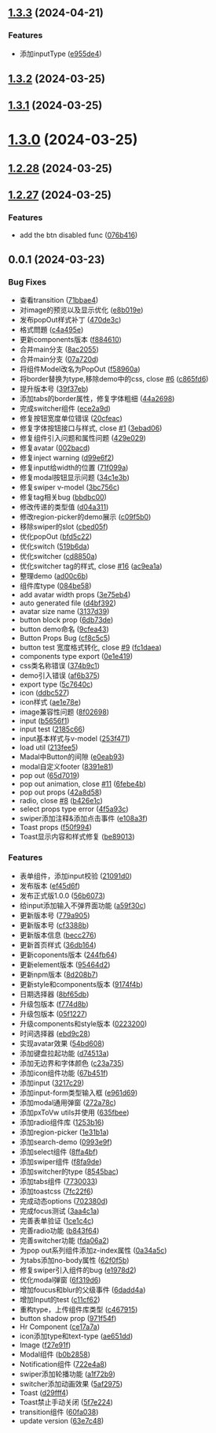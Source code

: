 

## [1.3.3](https://github.com/FDU-Family/dada-element/compare/v1.3.2...v1.3.3) (2024-04-21)


### Features

* 添加inputType ([e955de4](https://github.com/FDU-Family/dada-element/commit/e955de4d8cd5e568ded3a5a4c3f43a8e91d2c034))

## [1.3.2](https://github.com/FDU-Family/dada-element/compare/v1.3.1...v1.3.2) (2024-03-25)

## [1.3.1](https://github.com/FDU-Family/dada-element/compare/v1.3.0...v1.3.1) (2024-03-25)

# [1.3.0](https://github.com/FDU-Family/dada-element/compare/v1.2.28...v1.3.0) (2024-03-25)

## [1.2.28](https://github.com/FDU-Family/dada-element/compare/v1.2.27...v1.2.28) (2024-03-25)

## [1.2.27](https://github.com/FDU-Family/dada-element/compare/v1.2.26...v1.2.27) (2024-03-25)


### Features

* add the btn disabled func ([076b416](https://github.com/FDU-Family/dada-element/commit/076b416fde92fc64c01400133992c2bc823a65e8))

## 0.0.1 (2024-03-23)


### Bug Fixes

* 查看transition ([71bbae4](https://github.com/FDU-Family/dada-element/commit/71bbae4adac481296249d080ff929fc753184310))
* 对image的预览以及显示优化 ([e8b019e](https://github.com/FDU-Family/dada-element/commit/e8b019e1770592e9944d84606f6da56acef7daa1))
* 发布popOut样式补丁 ([470de3c](https://github.com/FDU-Family/dada-element/commit/470de3cfb2705e88acfed468cd89585050569f80))
* 格式問題 ([c4a495e](https://github.com/FDU-Family/dada-element/commit/c4a495e66646e8ca3f6478a56176210f20dd2e3d))
* 更新components版本 ([f884610](https://github.com/FDU-Family/dada-element/commit/f884610ca8dc008150c292b6ce4f62441d453263))
* 合并main分支 ([8ac2055](https://github.com/FDU-Family/dada-element/commit/8ac20558601aa54880f5a98d62cca3030b06e0f8))
* 合并main分支 ([07a720d](https://github.com/FDU-Family/dada-element/commit/07a720d1fa3ec3ecab632525b425d5dd35415838))
* 将组件Model改名为PopOut ([f58960a](https://github.com/FDU-Family/dada-element/commit/f58960a2ba4481db29d318627bf43479861a54aa))
* 将border替换为type,移除demo中的css, close [#6](https://github.com/FDU-Family/dada-element/issues/6) ([c865fd6](https://github.com/FDU-Family/dada-element/commit/c865fd620fa73c08e8a879280b901094476ee607))
* 提升版本号 ([39f37eb](https://github.com/FDU-Family/dada-element/commit/39f37eb559ca8219a134906d43d5f04bb94cf8fb))
* 添加tabs的border属性，修复字体粗细 ([44a2698](https://github.com/FDU-Family/dada-element/commit/44a26984103e8b3c41f5763218117160c9f29161))
* 完成switcher组件 ([ece2a9d](https://github.com/FDU-Family/dada-element/commit/ece2a9d5215a3a60a85e4f9bc0aa6fc6eb1b3d60))
* 修复按钮宽度单位错误 ([20cfeac](https://github.com/FDU-Family/dada-element/commit/20cfeac3108cf83103c1592922874e1196cafbfd))
* 修复字体按钮接口与样式, close [#1](https://github.com/FDU-Family/dada-element/issues/1) ([3ebad06](https://github.com/FDU-Family/dada-element/commit/3ebad06a23c8f2c3ab930f452a47386c2721c630))
* 修复组件引入问题和属性问题 ([429e029](https://github.com/FDU-Family/dada-element/commit/429e029d5dbc639cb7c95aed37c087b8e238d739))
* 修复avatar ([002bacd](https://github.com/FDU-Family/dada-element/commit/002bacd8fd8ab85f865ef8076e716a0dbbbcd028))
* 修复inject warning ([d99e6f2](https://github.com/FDU-Family/dada-element/commit/d99e6f242a202a6f665dbea328632d44178847eb))
* 修复input给width的位置 ([71f099a](https://github.com/FDU-Family/dada-element/commit/71f099afd8953e7be2869253815157b2fe114808))
* 修复modal按钮显示问题 ([34c1e3b](https://github.com/FDU-Family/dada-element/commit/34c1e3b123e82d607aef5d26df17636f30c75309))
* 修复swiper v-model ([3bc756c](https://github.com/FDU-Family/dada-element/commit/3bc756cab38e54aa3abe80b30ea78a36603b4fca))
* 修复tag相关bug ([bbdbc00](https://github.com/FDU-Family/dada-element/commit/bbdbc00ff5e83ecacc5298690464b790884e1a7c))
* 修改传递的类型值 ([d04a311](https://github.com/FDU-Family/dada-element/commit/d04a311f280f339a544a9d50f7a20463773bf825))
* 修改region-picker的demo展示 ([c09f5b0](https://github.com/FDU-Family/dada-element/commit/c09f5b02a6a8dd5aaab9ea84af669affc5fe6662))
* 移除swiper的slot ([cbed05f](https://github.com/FDU-Family/dada-element/commit/cbed05f86cc04f691345466cc263dee2975491c5))
* 优化popOut ([bfd5c22](https://github.com/FDU-Family/dada-element/commit/bfd5c22b580def96a92e8d5dbfde17b26018c765))
* 优化switch ([519b6da](https://github.com/FDU-Family/dada-element/commit/519b6dae4eaa7c843963a23794525f1fbcc9fc57))
* 优化switcher ([cd8850a](https://github.com/FDU-Family/dada-element/commit/cd8850a238ae0ab074a4db7a4d06b5555a8e1297))
* 优化switcher tag的样式, close [#16](https://github.com/FDU-Family/dada-element/issues/16) ([ac9ea1a](https://github.com/FDU-Family/dada-element/commit/ac9ea1a2c19a566ca9d55a3061449b9a9719d5cd))
* 整理demo ([ad00c6b](https://github.com/FDU-Family/dada-element/commit/ad00c6b1d9f473f7d186fdc743dc9f99d3e9e33f))
* 组件库type ([084be58](https://github.com/FDU-Family/dada-element/commit/084be5855ae1c56cd7bee30894fb7a307dc56849))
* add avatar width props ([3e75eb4](https://github.com/FDU-Family/dada-element/commit/3e75eb4899c14f0e1c2a8e0ba87d2324eec19041))
* auto generated file ([d4bf392](https://github.com/FDU-Family/dada-element/commit/d4bf3928d4b187229655503268302699a7760933))
* avatar size name ([3137d39](https://github.com/FDU-Family/dada-element/commit/3137d39c466fa57b996ee98febabb7d6521be0fe))
* button block prop ([6db73de](https://github.com/FDU-Family/dada-element/commit/6db73dee3a2032d148e7523197f10639539432ed))
* button demo命名 ([9cfea43](https://github.com/FDU-Family/dada-element/commit/9cfea43d78889e572ffc46761f7cdd75ac475863))
* Button Props Bug ([cf8c5c5](https://github.com/FDU-Family/dada-element/commit/cf8c5c5a650a98e3e3f3ae3eed15cb19bf246cb7))
* button test 宽度格式转化, close [#9](https://github.com/FDU-Family/dada-element/issues/9) ([fc1daea](https://github.com/FDU-Family/dada-element/commit/fc1daea2afe2fa7e3f5dd8561dc8f504471b92e8))
* components type export ([0e1e419](https://github.com/FDU-Family/dada-element/commit/0e1e4198e044850e2331e6a3a5f3f6efcd7ae38b))
* css类名称错误 ([374b9c1](https://github.com/FDU-Family/dada-element/commit/374b9c1646d3a910bafc03064776853648ac97ae))
* demo引入错误 ([af6b375](https://github.com/FDU-Family/dada-element/commit/af6b3756751f446926473f7d916112c7e9f89c61))
* export type ([5c7640c](https://github.com/FDU-Family/dada-element/commit/5c7640c27f1c642b5967f59dad2acbb11b159ac4))
* icon ([ddbc527](https://github.com/FDU-Family/dada-element/commit/ddbc5270ff27f46559cd35b763f73bc51acc59f2))
* icon样式 ([ae1e78e](https://github.com/FDU-Family/dada-element/commit/ae1e78e87af9a31cc33487d2983741aa4ea5e0d5))
* image兼容性问题 ([8f02698](https://github.com/FDU-Family/dada-element/commit/8f02698184737085688ce5dc1bd162bf1102fda7))
* input ([b5656f1](https://github.com/FDU-Family/dada-element/commit/b5656f137bfd8222643bfb28f61cd8d487c45d04))
* input test ([2185c66](https://github.com/FDU-Family/dada-element/commit/2185c66ccadb45e9978d1d03e6ec3678cd106c54))
* input基本样式与v-model ([253f471](https://github.com/FDU-Family/dada-element/commit/253f47180a5bef0b02e80ca7e640d9f14b6c514f))
* load util ([213fee5](https://github.com/FDU-Family/dada-element/commit/213fee53a16c21bca9f6791fa942fd0299061671))
* Madal中Button的间隙 ([e0eab93](https://github.com/FDU-Family/dada-element/commit/e0eab933c951c7806b7fc6ae5826ec5f340d3a2a))
* modal自定义footer ([8391e81](https://github.com/FDU-Family/dada-element/commit/8391e8115034722b21038ff2487a61e2ee492b26))
* pop out ([65d7019](https://github.com/FDU-Family/dada-element/commit/65d70192fad8f13b2784cc439600839d528cd6df))
* pop out animation, close [#11](https://github.com/FDU-Family/dada-element/issues/11) ([6febe4b](https://github.com/FDU-Family/dada-element/commit/6febe4b8c211efb52dffdfad806d84c6882a8098))
* pop out props ([42a8d58](https://github.com/FDU-Family/dada-element/commit/42a8d588a6ecb95b0383182f0ac7450da7831515))
* radio, close [#8](https://github.com/FDU-Family/dada-element/issues/8) ([b426e1c](https://github.com/FDU-Family/dada-element/commit/b426e1cb697b6ee22eb9556434ca3c70707460b7))
* select props type error ([4f5a93c](https://github.com/FDU-Family/dada-element/commit/4f5a93cee793a851309f08a4d85ca808066c52f8))
* swiper添加注释&添加点击事件 ([e108a3f](https://github.com/FDU-Family/dada-element/commit/e108a3f197056222ec0727735677ded731f8ca4e))
* Toast props ([f50f994](https://github.com/FDU-Family/dada-element/commit/f50f994a7b5a29b7b6ec19412c811c1626b0af82))
* Toast显示内容和样式修复 ([be89013](https://github.com/FDU-Family/dada-element/commit/be890135a6a62506787e423f7c2b65e0bca36172))


### Features

* 表单组件，添加input校验 ([21091d0](https://github.com/FDU-Family/dada-element/commit/21091d035f835cce1a99f6e59aef078f46233428))
* 发布版本 ([ef45d6f](https://github.com/FDU-Family/dada-element/commit/ef45d6f404a803b0408b5304a4218cfc1db392dc))
* 发布正式版1.0.0 ([56b6073](https://github.com/FDU-Family/dada-element/commit/56b60737c2714d5b26a5e5fb4bf60c65246cf0aa))
* 给input添加输入不弹界面功能 ([a59f30c](https://github.com/FDU-Family/dada-element/commit/a59f30cccdf3ce6126af50fcf6e76390849634f4))
* 更新版本号 ([779a905](https://github.com/FDU-Family/dada-element/commit/779a9050c2c85a84202a73622744ee74ca9bf6a8))
* 更新版本号 ([cf3388b](https://github.com/FDU-Family/dada-element/commit/cf3388b95d1421e36d943417d6149180f2003f09))
* 更新版本信息 ([becc276](https://github.com/FDU-Family/dada-element/commit/becc276b53ba5caf1e69d4026915875180e58013))
* 更新首页样式 ([36db164](https://github.com/FDU-Family/dada-element/commit/36db16410f78a93b4c2b619d346d1574ec7c3a57))
* 更新coponents版本 ([244fb64](https://github.com/FDU-Family/dada-element/commit/244fb64525d47463ea53d4024d491513e2e4e573))
* 更新element版本 ([95464d2](https://github.com/FDU-Family/dada-element/commit/95464d2c771196b9e0ed750ca44d90772ee11bea))
* 更新npm版本 ([8d208b7](https://github.com/FDU-Family/dada-element/commit/8d208b70620f9b643e2f411d60d99b7287acb021))
* 更新style和components版本 ([9174f4b](https://github.com/FDU-Family/dada-element/commit/9174f4ba7df6a73e4bc3cb9da05396a479de20d7))
* 日期选择器 ([8bf65db](https://github.com/FDU-Family/dada-element/commit/8bf65db52b0067b1e9c64fac84c6dd989412a473))
* 升级包版本 ([f774d8b](https://github.com/FDU-Family/dada-element/commit/f774d8be7aed836409d92c104a50e40a864e58cf))
* 升级包版本 ([05f1227](https://github.com/FDU-Family/dada-element/commit/05f1227bb7c85d7449cc601a8c85a0dc2aad6175))
* 升级components和style版本 ([0223200](https://github.com/FDU-Family/dada-element/commit/022320030f060d18c0ac7d3abc6327669eae93ff))
* 时间选择器 ([ebd9c28](https://github.com/FDU-Family/dada-element/commit/ebd9c28bb7dfef8e1b0ffc7f836e8b9ed70bfd70))
* 实现avatar效果 ([54bd608](https://github.com/FDU-Family/dada-element/commit/54bd60864f7ee36898c0c344edb151365c363d52))
* 添加键盘拉起功能 ([d74513a](https://github.com/FDU-Family/dada-element/commit/d74513acaf2c6113f19dea1f786727df3fe0c975))
* 添加无边界和字体颜色 ([c23a735](https://github.com/FDU-Family/dada-element/commit/c23a735e6bed4a8de818d3bcd8cc984053df946b))
* 添加icon组件功能 ([67b451f](https://github.com/FDU-Family/dada-element/commit/67b451fd39f377276245c069f434c35918fc6845))
* 添加input ([3217c29](https://github.com/FDU-Family/dada-element/commit/3217c29da1e5a78c2e449a7c0f4eec97370f8ba8))
* 添加input-form类型输入框 ([e961d69](https://github.com/FDU-Family/dada-element/commit/e961d69382bba20cc9862e92c0f3b7be9a97392e))
* 添加modal通用弹窗 ([272a78c](https://github.com/FDU-Family/dada-element/commit/272a78c9d713a7fc4096dc804b40cce309519d80))
* 添加pxToVw utils并使用 ([635fbee](https://github.com/FDU-Family/dada-element/commit/635fbee841bed1c9a472a42a6b54efa36b0f0114))
* 添加radio组件库 ([1253b16](https://github.com/FDU-Family/dada-element/commit/1253b16a7195c38ed1766bcfcb4a593ae15e719d))
* 添加region-picker ([1e31b1a](https://github.com/FDU-Family/dada-element/commit/1e31b1a9ff0e3c2ed980593c07d4f3c78cb2795e))
* 添加search-demo ([0993e9f](https://github.com/FDU-Family/dada-element/commit/0993e9f1d03599f7567a449cb0915b95305f593c))
* 添加select组件 ([8ffa4bf](https://github.com/FDU-Family/dada-element/commit/8ffa4bfa544c01b8e74884baa8bb82dd4bf79e1c))
* 添加swiper组件 ([f8fa9de](https://github.com/FDU-Family/dada-element/commit/f8fa9de0cf1f79966a3bc96fdef5cba3abab6880))
* 添加switcher的type ([8545bac](https://github.com/FDU-Family/dada-element/commit/8545bac34c3c375604585cb1d87d89ec840bcc78))
* 添加tabs组件 ([7730033](https://github.com/FDU-Family/dada-element/commit/773003349f68c21a602c3897145ad56740d02aba))
* 添加toastcss ([7fc22f6](https://github.com/FDU-Family/dada-element/commit/7fc22f6c6ef90277cc872573c5f5bfd8a8f8e3e1))
* 完成动态options ([702380d](https://github.com/FDU-Family/dada-element/commit/702380db74f0606470908637a630784c7ba7bd8b))
* 完成focus测试 ([3aa4c1a](https://github.com/FDU-Family/dada-element/commit/3aa4c1a1e7161cb338e334954c64ef36d7a68ed8))
* 完善表单验证 ([1ce1c4c](https://github.com/FDU-Family/dada-element/commit/1ce1c4c22c0d21441a4b38c1e42d68e06fc81883))
* 完善radio功能 ([b843f64](https://github.com/FDU-Family/dada-element/commit/b843f64759e585049e74b78ef687b92f46f4ae9b))
* 完善switcher功能 ([fda06a2](https://github.com/FDU-Family/dada-element/commit/fda06a2e8cda19f614fe133fd50220abfeff0bc0))
* 为pop out系列组件添加z-index属性 ([0a34a5c](https://github.com/FDU-Family/dada-element/commit/0a34a5cb80431c2c2462208c5cb6b6616a34da5d))
* 为tabs添加no-body属性 ([62f0f5b](https://github.com/FDU-Family/dada-element/commit/62f0f5b1517b92bcb76f3e039ee09e58eb530fd1))
* 修复swiper引入组件的bug ([e1978d2](https://github.com/FDU-Family/dada-element/commit/e1978d2bcc13441f3b0cceffc93fb7b438451c27))
* 优化modal弹窗 ([6f319d6](https://github.com/FDU-Family/dada-element/commit/6f319d6fbd4aae37aa40bbebdedce31ac3ebf052))
* 增加foucus和blur的父级事件 ([6dadd4a](https://github.com/FDU-Family/dada-element/commit/6dadd4a0c3249f8a556359ce37cb46a3735d347a))
* 增加Input的test ([c11cf62](https://github.com/FDU-Family/dada-element/commit/c11cf62829c2b16400b597772efe1f20fe694c29))
* 重构type，上传组件库类型 ([c467915](https://github.com/FDU-Family/dada-element/commit/c467915d4630b9996d2e1197b853ec156eb583d1))
* button shadow prop ([971f54f](https://github.com/FDU-Family/dada-element/commit/971f54f0c6f52b95aa2ed89afa4d19b79be94b94))
* Hr Component ([ce17a7a](https://github.com/FDU-Family/dada-element/commit/ce17a7aeb365fb34fbbf0d789798ecd570af05e4))
* icon添加type和text-type ([ae651dd](https://github.com/FDU-Family/dada-element/commit/ae651dd2b82ad26c9b27bcd2bf185a6f93c261c9))
* Image ([f27e91f](https://github.com/FDU-Family/dada-element/commit/f27e91fac914d914da506a6aef029c8f5d688a95))
* Modal组件 ([b0b2858](https://github.com/FDU-Family/dada-element/commit/b0b2858203a36cfdc4d8deda7bca2a0b6a96b0a7))
* Notification组件 ([722e4a8](https://github.com/FDU-Family/dada-element/commit/722e4a8e4ab11010d9a473ca2e0797ad81319561))
* swiper添加轮播功能 ([a1f72b9](https://github.com/FDU-Family/dada-element/commit/a1f72b99be0cfe83b7970ab9a24c60d56cb89823))
* switcher添加动画效果 ([5af2975](https://github.com/FDU-Family/dada-element/commit/5af2975b53a30631f791a556a2cee6d59d20a75e))
* Toast ([d29fff4](https://github.com/FDU-Family/dada-element/commit/d29fff42c885416f27bda2758ce3bdd432a4895e))
* Toast禁止手动关闭 ([5f7e224](https://github.com/FDU-Family/dada-element/commit/5f7e2248fd3e029a42e3c1461c798b91ee0512fe))
* transition组件 ([60fa038](https://github.com/FDU-Family/dada-element/commit/60fa038826ccc8fea5a7d6718f88dacb410d38cd))
* update version ([63e7c48](https://github.com/FDU-Family/dada-element/commit/63e7c4803e4a3143628b127339fff3f1878f8aec))
